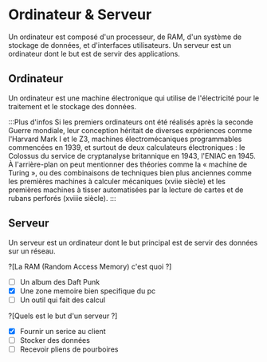 # Ordinateur & Serveur

Un ordinateur est composé d'un processeur, de RAM, d'un système de stockage de données, et d'interfaces utilisateurs. Un serveur est un ordinateur dont le but est de servir des applications.

## Ordinateur

Un ordinateur est une machine électronique qui utilise de l'électricité pour le traitement et le stockage des données.

:::Plus d'infos
Si les premiers ordinateurs ont été réalisés après la seconde Guerre mondiale, leur conception héritait de diverses expériences comme l'Harvard Mark I et le Z3, machines électromécaniques programmables commencées en 1939, et surtout de deux calculateurs électroniques : le Colossus du service de cryptanalyse britannique en 1943, l'ENIAC en 1945. À l'arrière-plan on peut mentionner des théories comme la « machine de Turing », ou des combinaisons de techniques bien plus anciennes comme les premières machines à calculer mécaniques (xviie siècle) et les premières machines à tisser automatisées par la lecture de cartes et de rubans perforés (xviiie siècle).
:::

## Serveur

Un serveur est un ordinateur dont le but principal est de servir des données sur un réseau.

?[La RAM (Random Access Memory) c'est quoi ?]
-[ ] Un album des Daft Punk 
-[X] Une zone memoire bien specifique du pc 
-[ ] Un outil qui fait des calcul 

?[Quels est le but d'un serveur ?]
-[x] Fournir un serice au client 
-[ ] Stocker des données 
-[ ] Recevoir pliens de pourboires 
